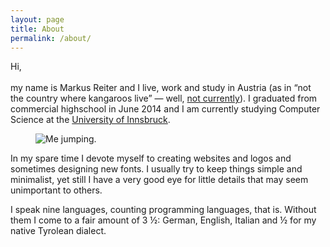 ```yaml
---
layout: page
title: About
permalink: /about/
---
```

Hi,<br>  
my name is Markus Reiter and I live, work and study in Austria (as in “not the country where kangaroos live” — well, [not currently](http://news.bbc.co.uk/2/hi/europe/4813976.stm)). I graduated from commercial highschool in June 2014 and I am currently studying Computer Science at the [University of Innsbruck](http://www.uibk.ac.at).

<figure class='fluid'>
  <img src='{{ "/img/about-me.jpg" | prepend: site.baseurl }}' alt='Me jumping.'>
</figure>

In my spare time I devote myself to creating websites and logos and sometimes designing new fonts. I usually try to keep things simple and minimalist, yet still I have a very good eye for little details that may seem unimportant to others.

I speak nine languages, counting programming languages, that is. Without them I come to a fair amount of 3 ½: German, English, Italian and ½ for my native Tyrolean dialect.
